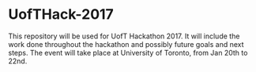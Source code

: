 # UofTHack-2017
This repository will be used for UofT Hackathon 2017. It will include the work done throughout the hackathon and possibly future goals and next steps. The event will take place at University of Toronto, from Jan 20th to 22nd. 
